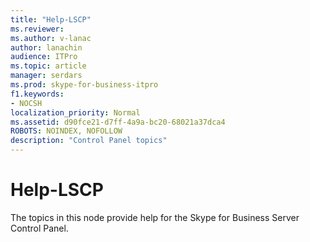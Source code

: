 ```yaml
---
title: "Help-LSCP"
ms.reviewer: 
ms.author: v-lanac
author: lanachin
audience: ITPro
ms.topic: article
manager: serdars
ms.prod: skype-for-business-itpro
f1.keywords:
- NOCSH
localization_priority: Normal
ms.assetid: d90fce21-d7ff-4a9a-bc20-68021a37dca4
ROBOTS: NOINDEX, NOFOLLOW
description: "Control Panel topics"
---
```


# Help-LSCP
 
The topics in this node provide help for the Skype for Business Server Control Panel.
  


